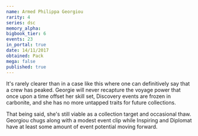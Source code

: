 ```yaml
---
name: Armed Philippa Georgiou
rarity: 4
series: dsc
memory_alpha:
bigbook_tier: 6
events: 23
in_portal: true
date: 14/11/2017
obtained: Pack
mega: false
published: true
---
```


It's rarely clearer than in a case like this where one can definitively say that a crew has peaked. Georgie will never recapture the voyage power that once upon a time offset her skill set, Discovery events are frozen in carbonite, and she has no more untapped traits for future collections.

That being said, she's still viable as a collection target and occasional thaw. Georgiou chugs along with a modest event clip while Inspiring and Diplomat have at least some amount of event potential moving forward.
